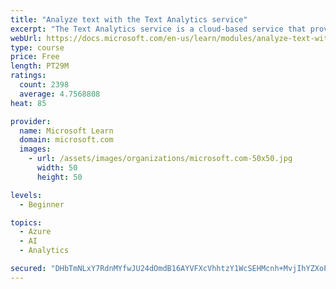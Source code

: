 ```yaml
---
title: "Analyze text with the Text Analytics service"
excerpt: "The Text Analytics service is a cloud-based service that provides advanced natural language processing over raw text for sentiment analysis, key phrase extraction, named entity recognition, and language detection."
webUrl: https://docs.microsoft.com/en-us/learn/modules/analyze-text-with-text-analytics-service/
type: course
price: Free
length: PT29M
ratings:
  count: 2398
  average: 4.7568808
heat: 85

provider:
  name: Microsoft Learn
  domain: microsoft.com
  images:
    - url: /assets/images/organizations/microsoft.com-50x50.jpg
      width: 50
      height: 50

levels:
  - Beginner

topics:
  - Azure
  - AI
  - Analytics

secured: "DHbTmNLxY7RdnMYfwJU24dOmdB16AYVFXcVhhtzY1WcSEHMcnh+MvjIhYZXoPJHbcpgjzZuYVyUS7CpCjKkT/JyWh5C0XZONXNNfiMrsHQYirkAD40+jBUrl3s6Nl4gLskVHdJy0lTSvpDyqS5jyLicMXGb7FrvwM+tzcr4XOtidGRI720PSNpATcJfmcOKdoO71fNXP2mMEa/lYbzMysmLaF2nZs4summ3RGnzb8+z4MWGWwxeD4jjVQZs5o8jLMNCG5UVK7XQK5+sgHtv5u1De78j62edyoprpfIR+Jg15GaFaey6f3HjWZMIxZEeJ+ZPegz23DbpCHSZ4ySuPcJa5lEOrCb9tLO0pt64noQ13rCubdAmwEi8z9cNTA9a7J2QoWU1QXXk7FX2Hhq66+MaU8gmuhWs70dQ5SKoADLo=;CyXM0hvNy82NjwRU8zE3Kg=="
---
```


